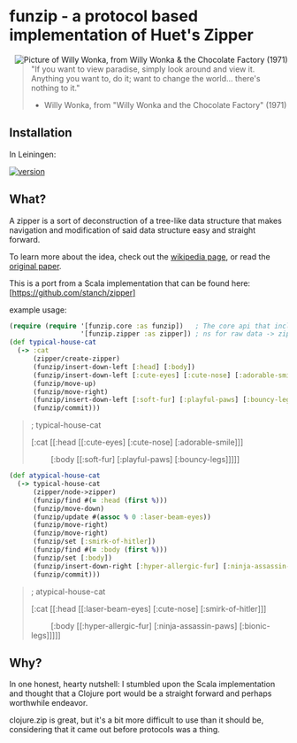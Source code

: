 
# funzip - a protocol based implementation of Huet's Zipper

<img src="https://upload.wikimedia.org/wikipedia/en/8/85/Gene_Wilder_as_Willy_Wonka.jpeg"
 alt="Picture of Willy Wonka, from Willy Wonka & the Chocolate Factory (1971)" title="Willy Wonka, from Willy Wonka & the Chocolate Factory (1971)"
 align="right" />

> "If you want to view paradise, simply look around and view it.
>  Anything you want to, do it; want to change the world... there's nothing to it."
> - Willy Wonka, from "Willy Wonka and the Chocolate Factory" (1971)

## Installation
In Leiningen:

[![version](https://clojars.org/funzip/latest-version.svg)](https://clojars.org/funzip)


## What?
A zipper is a sort of deconstruction of a tree-like data structure that makes navigation and modification of said data structure easy and straight forward.

To learn more about the idea, check out the [wikipedia page](https://en.wikipedia.org/wiki/Zipper), or read the [original paper](https://www.st.cs.uni-saarland.de/edu/seminare/2005/advanced-fp/docs/huet-zipper.pdf).

This is a port from a Scala implementation that can be found here: [https://github.com/stanch/zipper]

 example usage:

```clojure
(require (require '[funzip.core :as funzip])   ; The core api that includes all functions for navigation and modification
                  '[funzip.zipper :as zipper]) ; ns for raw data -> zipper
(def typical-house-cat
  (-> :cat
      (zipper/create-zipper)
      (funzip/insert-down-left [:head] [:body])
      (funzip/insert-down-left [:cute-eyes] [:cute-nose] [:adorable-smile])
      (funzip/move-up)
      (funzip/move-right)
      (funzip/insert-down-left [:soft-fur] [:playful-paws] [:bouncy-legs])
      (funzip/commit)))
```
> ; typical-house-cat
>
>  [:cat [[:head [[:cute-eyes] [:cute-nose] [:adorable-smile]]]
>
> &nbsp;&nbsp;&nbsp;&nbsp;&nbsp;&nbsp;&nbsp;&nbsp; [:body [[:soft-fur] [:playful-paws] [:bouncy-legs]]]]]


```clojure
(def atypical-house-cat
  (-> typical-house-cat
      (zipper/node->zipper)
      (funzip/find #(= :head (first %)))
      (funzip/move-down)
      (funzip/update #(assoc % 0 :laser-beam-eyes))
      (funzip/move-right)
      (funzip/move-right)
      (funzip/set [:smirk-of-hitler])
      (funzip/find #(= :body (first %)))
      (funzip/set [:body])
      (funzip/insert-down-right [:hyper-allergic-fur] [:ninja-assassin-paws] [:bionic-legs])
      (funzip/commit)))
```
> ; atypical-house-cat
>
>   [:cat [[:head [[:laser-beam-eyes] [:cute-nose] [:smirk-of-hitler]]]
>
>   &nbsp;&nbsp;&nbsp;&nbsp;&nbsp;&nbsp;&nbsp;&nbsp;&nbsp;[:body [[:hyper-allergic-fur] [:ninja-assassin-paws] [:bionic-legs]]]]]

## Why?
In one honest, hearty nutshell: I stumbled upon the Scala implementation and thought that a Clojure port would be a straight forward and perhaps  worthwhile endeavor.

clojure.zip is great, but it's a bit more difficult to use than it should be, considering that it came out before protocols was a thing.




